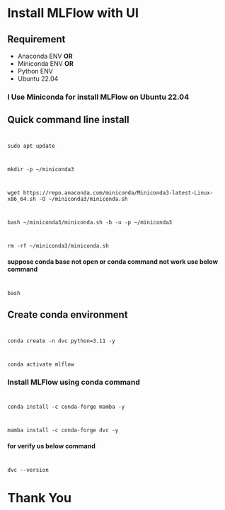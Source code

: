 #  Install MLFlow with UI 
## Requirement 
* Anaconda ENV **OR** 
* Miniconda ENV **OR**
* Python ENV  
* Ubuntu 22.04
### I Use Miniconda for install MLFlow on Ubuntu 22.04

## Quick command line install
#
    sudo apt update 
# 
    mkdir -p ~/miniconda3
# 
    wget https://repo.anaconda.com/miniconda/Miniconda3-latest-Linux-x86_64.sh -O ~/miniconda3/miniconda.sh
# 
    bash ~/miniconda3/miniconda.sh -b -u -p ~/miniconda3
# 
    rm -rf ~/miniconda3/miniconda.sh

#### suppose conda base not open or conda command not work use below command 
# 
    bash 

## Create conda environment 
#
    conda create -n dvc python=3.11 -y 
# 
    conda activate mlflow 
### Install MLFlow using conda command 
#
    conda install -c conda-forge mamba -y
# 
    mamba install -c conda-forge dvc -y 
#### for verify us below command 
#
    dvc --version 
# Thank You 